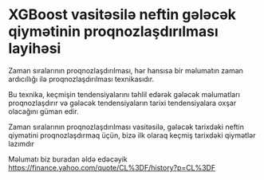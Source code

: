 #  XGBoost vasitəsilə neftin gələcək qiymətinin proqnozlaşdırılması layihəsi 

Zaman sıralarının proqnozlaşdırılması, hər hansısa bir məlumatın zaman ardıcıllığı ilə proqnozlaşdırılması texnikasıdır. 

Bu texnika, keçmişin tendensiyalarını təhlil edərək gələcək məlumatları proqnozlaşdırır və gələcək tendensiyaların tarixi tendensiyalara oxşar olacağını güman edir.

Zaman sıralarının proqnozlaşdırılması vasitəsilə, gələcək tarixdəki neftin qiymətini proqnozlaşdırmaq üçün, bizə ilk olaraq keçmiş tarixdəki qiymətlər lazımdır

Məlumatı biz buradan əldə edəcəyik https://finance.yahoo.com/quote/CL%3DF/history?p=CL%3DF


